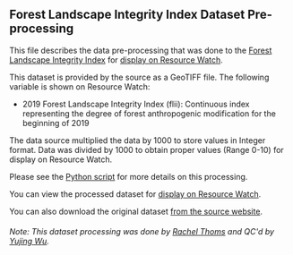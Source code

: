 ## Forest Landscape Integrity Index Dataset Pre-processing
This file describes the data pre-processing that was done to the [Forest Landscape Integrity Index](https://www.forestintegrity.com/) for [display on Resource Watch](https://resourcewatch.org/data/explore/e044a0d7-b3d4-4612-9848-71322b1772cc).

This dataset is provided by the source as a GeoTIFF file. The following variable is shown on Resource Watch:
- 2019 Forest Landscape Integrity Index (flii): Continuous index representing the degree of forest anthropogenic modification for the beginning of 2019 
 
The data source multiplied the data by 1000 to store values in Integer format. Data was divided by 1000 to obtain proper values (Range 0-10) for display on Resource Watch.

Please see the [Python script](https://github.com/resource-watch/data-pre-processing/blob/master/for_031_rw0_forest_landscape_integrity_index/for_031_rw0_forest_landscape_integrity_index_processing.py) for more details on this processing.

You can view the processed dataset for [display on Resource Watch](https://resourcewatch.org/data/explore/e044a0d7-b3d4-4612-9848-71322b1772cc).

You can also download the original dataset [from the source website](https://www.forestintegrity.com/download-data).

###### Note: This dataset processing was done by [Rachel Thoms](https://www.wri.org/profile/rachel-thoms) and QC'd by [Yujing Wu](https://www.wri.org/profile/yujing-wu).

